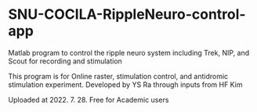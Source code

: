 # SNU-COCILA-RippleNeuro-control-app
Matlab program to control the ripple neuro system including Trek, NIP, and Scout for recording and stimulation

This program is for Online raster, stimulation control, and antidromic stimulation experiment.
Developed by YS Ra through inputs from HF Kim

Uploaded at 2022. 7. 28.
Free for Academic users
